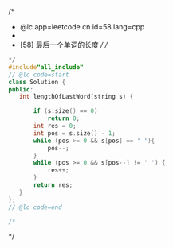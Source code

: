 /*
 * @lc app=leetcode.cn id=58 lang=cpp
 *
 * [58] 最后一个单词的长度
 */
 /*
 ```C++
 */
#include"all_include"
// @lc code=start
class Solution {
public:
    int lengthOfLastWord(string s) {

        if (s.size() == 0)
            return 0;
        int res = 0;
        int pos = s.size() - 1;
        while (pos >= 0 && s[pos] == ' '){
            pos--;
        }
        while (pos >= 0 && s[pos--] != ' ') {
            res++;
        }
        return res;
    }
};
// @lc code=end

 /*
 ```
 */